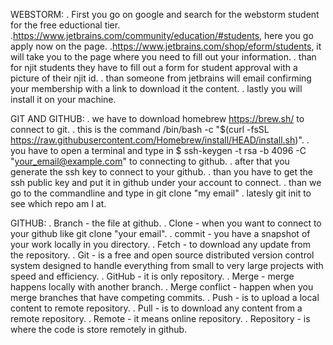 WEBSTORM:
. First you go on google and search for the webstorm student for the free eductional tier. 
.https://www.jetbrains.com/community/education/#students, here you go apply now on the page.
.https://www.jetbrains.com/shop/eform/students, it will take you to the page where you need to fill out your information.
. than for njit students they have to fill out a form for student approval with a picture of their njit id.
. than someone from jetbrains will email confirming your membership with a link to download it the content.
. lastly you will install it on your machine.

GIT AND GITHUB:
. we have to download homebrew https://brew.sh/ to connect to git.
. this is the command /bin/bash -c "$(curl -fsSL https://raw.githubusercontent.com/Homebrew/install/HEAD/install.sh)".
. you have to open a terminal and type in $ ssh-keygen -t rsa -b 4096 -C "your_email@example.com" to connecting to github.
. after that you generate the ssh key to connect to your github.
. than you have to get the ssh public key and put it in github under your account to connect.
. than we go to the commandline and type in git clone "my email"
. latesly git init to see which repo am I at.


GITHUB:
. Branch - the file at github.
. Clone - when you want to connect to your github like git clone "your email".
. commit - you have a snapshot of your work locally in you directory.
. Fetch - to download any update from the repository.
. Git - is a free and open source distributed version control system designed to handle everything from small to very large projects with speed and efficiency.
. GitHub - it is only repository.
. Merge - merge happens locally with another branch.
. Merge conflict - happen when you merge branches that have competing commits.
. Push - is to upload a local content to remote repository.
. Pull - is to download any content from a remote repository.
. Remote - it means online repository.
. Repository - is where the code is store remotely in github.
